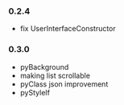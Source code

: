 ### 0.2.4
- fix UserInterfaceConstructor

### 0.3.0
- pyBackground
- making list scrollable
- pyClass json improvement
- pyStyleIf
